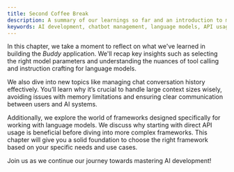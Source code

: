 ```yaml
---
title: Second Coffee Break
description: A summary of our learnings so far and an introduction to managing chat conversation history and exploring language model frameworks.
keywords: AI development, chatbot management, language models, API usage, model context limits, framework exploration
---
```


In this chapter, we take a moment to reflect on what we've learned in building the *Buddy* application. We'll recap key insights such as selecting the right model parameters and understanding the nuances of tool calling and instruction crafting for language models.

We also dive into new topics like managing chat conversation history effectively. You’ll learn why it’s crucial to handle large context sizes wisely, avoiding issues with memory limitations and ensuring clear communication between users and AI systems.

Additionally, we explore the world of frameworks designed specifically for working with language models. We discuss why starting with direct API usage is beneficial before diving into more complex frameworks. This chapter will give you a solid foundation to choose the right framework based on your specific needs and use cases. 

Join us as we continue our journey towards mastering AI development!